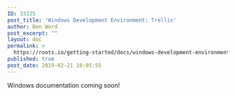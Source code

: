 ```yaml
---
ID: 33225
post_title: 'Windows Development Environment: Trellis'
author: Ben Word
post_excerpt: ""
layout: doc
permalink: >
  https://roots.io/getting-started/docs/windows-development-environment-trellis/
published: true
post_date: 2019-02-21 16:05:55
---
```

Windows documentation coming soon!